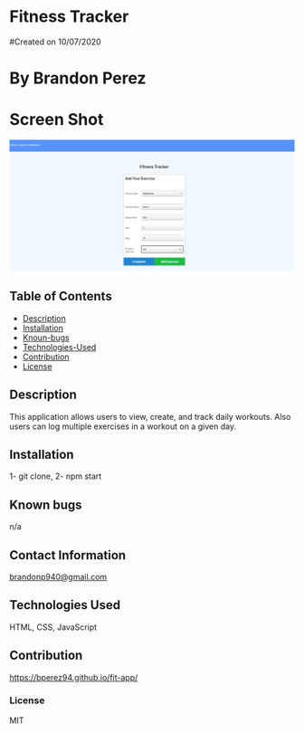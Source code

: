 # Fitness Tracker
    
#Created on 10/07/2020

# By Brandon Perez

# Screen Shot
<img src = "images\Screenshot (14) (1).png">

## Table of Contents
* [Description](#Description)
* [Installation](#Installation)
* [Knoun-bugs](#Known-bugs)
* [Technologies-Used](#Technologies-Used)
* [Contribution](#Contribution)
* [License](License)

## Description 
This application allows users to view, create, and track daily workouts. Also users can  log multiple exercises in a workout on a given day.
    
## Installation
1- git clone, 2- npm start
    
## Known bugs
n/a
    
## Contact Information
brandonp940@gmail.com
    
## Technologies Used 
HTML, CSS, JavaScript
    
## Contribution
https://bperez94.github.io/fit-app/
    
### License
MIT